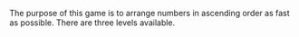 The purpose of this game is to arrange numbers in ascending order as fast as possible. There are three levels available.
